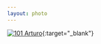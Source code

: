 ```yaml
---
layout: photo
---
```


[![101 Arturo](https://c1.staticflickr.com/1/760/21655318843_3e89efd132_c.jpg)](https://www.flickr.com/photos/131440297@N08/21655318843/){:target="_blank"}
